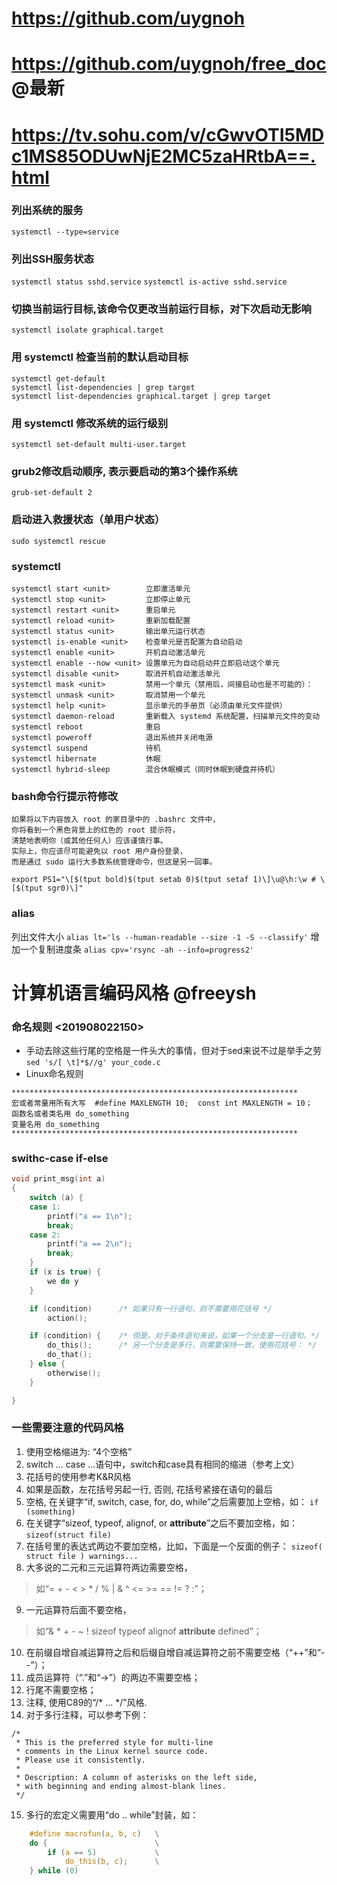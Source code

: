 # https://github.com/uygnoh
# https://github.com/uygnoh/free_doc @最新
# https://tv.sohu.com/v/cGwvOTI5MDc1MS85ODUwNjE2MC5zaHRtbA==.html

### 列出系统的服务
`systemctl --type=service`

### 列出SSH服务状态 
`systemctl status sshd.service`
`systemctl is-active sshd.service`

### 切换当前运行目标,该命令仅更改当前运行目标，对下次启动无影响
`systemctl isolate graphical.target` 

### 用 systemctl 检查当前的默认启动目标
```note
systemctl get-default
systemctl list-dependencies | grep target
systemctl list-dependencies graphical.target | grep target
```


### 用 systemctl 修改系统的运行级别
`systemctl set-default multi-user.target`



### grub2修改启动顺序, 表示要启动的第3个操作系统
`grub-set-default 2` 


### 启动进入救援状态（单用户状态）
`sudo systemctl rescue`


### systemctl
```note
systemctl start <unit>        立即激活单元
systemctl stop <unit>         立即停止单元
systemctl restart <unit>      重启单元
systemctl reload <unit>       重新加载配置
systemctl status <unit>       输出单元运行状态
systemctl is-enable <unit>    检查单元是否配置为自动启动
systemctl enable <unit>       开机自动激活单元
systemctl enable --now <unit> 设置单元为自动启动并立即启动这个单元
systemctl disable <unit>      取消开机自动激活单元
systemctl mask <unit>         禁用一个单元（禁用后，间接启动也是不可能的）： 
systemctl unmask <unit>       取消禁用一个单元
systemctl help <unit>         显示单元的手册页（必须由单元文件提供）
systemctl daemon-reload       重新载入 systemd 系统配置，扫描单元文件的变动
systemctl reboot              重启
systemctl poweroff            退出系统并关闭电源
systemctl suspend             待机
systemctl hibernate           休眠
systemctl hybrid-sleep        混合休眠模式（同时休眠到硬盘并待机）
```




### bash命令行提示符修改
```note
如果将以下内容放入 root 的家目录中的 .bashrc 文件中，
你将看到一个黑色背景上的红色的 root 提示符，
清楚地表明你（或其他任何人）应该谨慎行事。
实际上，你应该尽可能避免以 root 用户身份登录，
而是通过 sudo 运行大多数系统管理命令，但这是另一回事。
```
`export PS1="\[$(tput bold)$(tput setab 0)$(tput setaf 1)\]\u@\h:\w # \[$(tput sgr0)\]"`




### alias
列出文件大小
    `alias lt='ls --human-readable --size -1 -S --classify'`
增加一个复制进度条
    `alias cpv='rsync -ah --info=progress2'`


# 计算机语言编码风格 @freeysh

### 命名规则 <201908022150>
+ 手动去除这些行尾的空格是一件头大的事情，但对于sed来说不过是举手之劳
 `sed 's/[ \t]*$//g' your_code.c`
+ Linux命名规则
```noet
****************************************************************
宏或者常量用所有大写  #define MAXLENGTH 10;  const int MAXLENGTH = 10；
函数名或者类名用 do_something
变量名用 do_something
****************************************************************
```


### swithc-case if-else
```c
void print_msg(int a)
{
    switch (a) {
    case 1:
        printf("a == 1\n");
        break;
    case 2:
        printf("a == 2\n");
        break;
    }
    if (x is true) {
        we do y
    }

    if (condition)      /* 如果只有一行语句，则不需要用花括号 */
        action();

    if (condition) {    /* 但是，对于条件语句来说，如果一个分支是一行语句，*/
        do_this();      /* 另一个分支是多行，则需要保持一致，使用花括号： */
        do_that();
    } else {
        otherwise();
    }

}
```
 
 
### 一些需要注意的代码风格
1. 使用空格缩进为: “4个空格”
2. switch ... case ...语句中，switch和case具有相同的缩进（参考上文）
3. 花括号的使用参考K&R风格
4. 如果是函数，左花括号另起一行, 否则, 花括号紧接在语句的最后
5. 空格, 在关键字“if, switch, case, for, do, while”之后需要加上空格，如：
    `if (something)`
6. 在关键字“sizeof, typeof, alignof, or __attribute__”之后不要加空格，如：
    `sizeof(struct file)`
7. 在括号里的表达式两边不要加空格，比如，下面是一个反面的例子：
    `sizeof( struct file ) warnings... `
8. 大多说的二元和三元运算符两边需要空格，
>  如“= + - < > * / % | & ^ <= >= == != ? :”；
9. 一元运算符后面不要空格，
>  如“& * + - ~ ! sizeof typeof alignof __attribute__ defined”；
10. 在前缀自增自减运算符之后和后缀自增自减运算符之前不需要空格（“++”和“--”）；
11. 成员运算符（“.”和“->”）的两边不需要空格；
12. 行尾不需要空格；
13. 注释, 使用C89的“/* ... */”风格.
14. 对于多行注释，可以参考下例：
```note
/*
 * This is the preferred style for multi-line
 * comments in the Linux kernel source code.
 * Please use it consistently.
 *
 * Description: A column of asterisks on the left side,
 * with beginning and ending almost-blank lines.
 */
```
15. 多行的宏定义需要用“do .. while”封装，如：
```c
    #define macrofun(a, b, c)   \
    do {                        \
        if (a == 5)             \
            do_this(b, c);      \
    } while (0)
```







